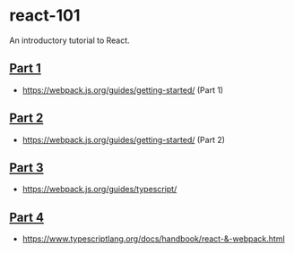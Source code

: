 # react-101
An introductory tutorial to React.

## [Part 1](tree/01-webpack)

- <https://webpack.js.org/guides/getting-started/> (Part 1)

## [Part 2](tree/02-webpack-config)

- <https://webpack.js.org/guides/getting-started/> (Part 2)

## [Part 3](tree/03-typescript)

- <https://webpack.js.org/guides/typescript/>

## [Part 4](tree/04-react)

- <https://www.typescriptlang.org/docs/handbook/react-&-webpack.html>
